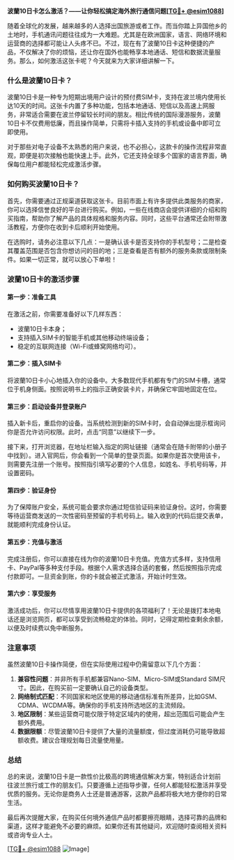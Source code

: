 **波蘭10日卡怎么激活？——让你轻松搞定海外旅行通信问题[[TG💪+ @esim1088](https://t.me/s/esim1088)]**

随着全球化的发展，越来越多的人选择出国旅游或者工作。而当你踏上异国他乡的土地时，手机通讯问题往往成为一大难题。尤其是在欧洲国家，语言、网络环境和运营商的选择都可能让人头疼不已。不过，现在有了波蘭10日卡这种便捷的产品，不仅解决了你的烦恼，还让你在国外也能畅享本地通话、短信和数据流量服务。那么，如何激活这张卡呢？今天就来为大家详细讲解一下。

### 什么是波蘭10日卡？

波蘭10日卡是一种专为短期出境用户设计的预付费SIM卡，支持在波兰境内使用长达10天的时间。这张卡内置了多种功能，包括本地通话、短信以及高速上网服务，非常适合需要在波兰停留较长时间的朋友。相比传统的国际漫游服务，波蘭10日卡不仅费用低廉，而且操作简单，只需将卡插入支持的手机或设备中即可立即使用。

对于那些对电子设备不太熟悉的用户来说，也不必担心，这款卡的操作流程非常直观，即便是初次接触也能快速上手。此外，它还支持全球多个国家的语言界面，确保每位用户都能轻松完成激活步骤。

### 如何购买波蘭10日卡？

首先，你需要通过正规渠道获取这张卡。目前市面上有许多提供此类服务的商家，你可以选择信誉良好的平台进行购买。例如，一些在线商店会提供详细的介绍和购买指南，帮助你了解产品的具体规格和服务内容。同时，这些平台通常还会附带激活教程，方便你在收到卡后顺利开始使用。

在选购时，请务必注意以下几点：一是确认该卡是否支持你的手机型号；二是检查其覆盖范围是否包含你想访问的目的地；三是查看是否有额外的服务条款或限制条件。如果一切正常，就可以放心下单啦！

### 波蘭10日卡的激活步骤

#### 第一步：准备工具
在激活之前，你需要准备好以下几样东西：
- 波蘭10日卡本身；
- 支持插入SIM卡的智能手机或其他移动终端设备；
- 稳定的互联网连接（Wi-Fi或蜂窝网络均可）。

#### 第二步：插入SIM卡
将波蘭10日卡小心地插入你的设备中。大多数现代手机都有专门的SIM卡槽，通常位于机身侧面。按照说明书上的指示正确安装卡片，并确保它牢固地固定在位。

#### 第三步：启动设备并登录账户
插入新卡后，重启你的设备。当系统检测到新的SIM卡时，会自动弹出提示框询问你是否允许访问权限。此时，点击“同意”以继续下一步。

接下来，打开浏览器，在地址栏输入指定的网址链接（通常会在随卡附带的小册子中找到）。进入官网后，你会看到一个简单的登录页面。如果你是首次使用该卡，则需要先注册一个账号。按照指引填写必要的个人信息，如姓名、手机号码等，并设置密码。

#### 第四步：验证身份
为了保障账户安全，系统可能会要求你通过短信验证码来验证身份。这时，你需要等待运营商发送的一次性密码至预留的手机号码上。输入收到的代码后提交表单，就能顺利完成身份认证。

#### 第五步：充值与激活
完成注册后，你可以直接在线为你的波蘭10日卡充值。充值方式多样，支持信用卡、PayPal等多种支付手段。根据个人需求选择合适的套餐，然后按照指示完成付款即可。一旦资金到账，你的卡就会被正式激活，开始计时生效。

#### 第六步：享受服务
激活成功后，你可以尽情享用波蘭10日卡提供的各项福利了！无论是拨打本地电话还是浏览网页，都可以享受到流畅稳定的体验。同时，记得定期检查剩余余额，以便及时续费以免中断服务。

### 注意事项

虽然波蘭10日卡操作简便，但在实际使用过程中仍需留意以下几个方面：

1. **兼容性问题**：并非所有手机都兼容Nano-SIM、Micro-SIM或Standard SIM尺寸。因此，在购买前一定要确认自己的设备类型。
2. **网络制式匹配**：不同国家和地区使用的移动通信标准有所差异，比如GSM、CDMA、WCDMA等。确保你的手机支持所选地区的主流频段。
3. **地区限制**：某些运营商可能仅限于特定区域内的使用，超出范围后可能会产生额外费用。
4. **数据限额**：尽管波蘭10日卡提供了大量的流量额度，但过度消耗仍可能导致超额收费。建议合理规划每日流量使用量。

### 总结

总的来说，波蘭10日卡是一款性价比极高的跨境通信解决方案，特别适合计划前往波兰旅行或工作的朋友们。只要遵循上述指导步骤，任何人都能轻松激活并享受优质的服务。无论你是商务人士还是普通游客，这款产品都将极大地方便你的日常生活。

最后再次提醒大家，在购买任何境外通信产品时都要擦亮眼睛，选择可靠的品牌和渠道，这样才能避免不必要的麻烦。如果你还有其他疑问，欢迎随时查阅相关资料或咨询专业人士。

[[TG💪+ @esim1088](https://t.me/s/esim1088) ![Image](https://i.postimg.cc/4NQfJmqS/Snipaste-2025-05-13-00-14-12.png)]